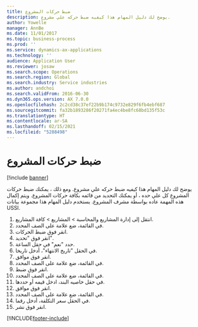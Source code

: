 ```yaml
---
title: ضبط حركات المشروع
description: يوضح لك دليل المهام هذا كيفيه ضبط حركه علي مشروع.
author: Yowelle
manager: AnnBe
ms.date: 11/01/2017
ms.topic: business-process
ms.prod: ''
ms.service: dynamics-ax-applications
ms.technology: ''
audience: Application User
ms.reviewer: josaw
ms.search.scope: Operations
ms.search.region: Global
ms.search.industry: Service industries
ms.author: andchoi
ms.search.validFrom: 2016-06-30
ms.dyn365.ops.version: AX 7.0.0
ms.openlocfilehash: 2c2cd38c37ef22b9b174c9732e829f6fb4ebf687
ms.sourcegitcommit: fa32b1893286f20271fa4ec4be8fc68bd135f53c
ms.translationtype: HT
ms.contentlocale: ar-SA
ms.lasthandoff: 02/15/2021
ms.locfileid: "5288498"
---
```

# <a name="adjust-project-transactions"></a>ضبط حركات المشروع

[!include [banner](../../includes/banner.md)]

يوضح لك دليل المهام هذا كيفيه ضبط حركه علي مشروع. ومع ذلك ، يمكنك ضبط حركات المشروع كل علي حده ، أو يمكنك التحديد من قائمه بكافة حركات المشروع. ويتم إكمال هذه المهمة عاده بواسطة مشرف المشروع. يستخدم دليل المهام هذا مجموعة بيانات USSI.

1. انتقل إلى إدارة المشاريع والمحاسبة > المشاريع > كافة المشاريع. 
2. في القائمة، ضع علامة على الصف المحدد. 
3. انقر فوق ضبط الحركات. 
4. انقر فوق "تحديد". 
5. حدد "نعم" في حقل الساعة. 
6. في الحقل "تاريخ الانتهاء"، أدخل تاريخا. 
7. انقر فوق موافق. 
8. في القائمة، ضع علامة على الصف المحدد. 
9. انقر فوق ضبط. 
10. في القائمة، ضع علامة على الصف المحدد. 
11. في حقل خاصيه البند، ادخل قيمه أو حددها. 
12. انقر فوق موافق. 
13. في القائمة، ضع علامة على الصف المحدد. 
14. في الحقل سعر التكلفة، أدخل رقما. 
15. انقر فوق نشر. 


[!INCLUDE[footer-include](../../includes/footer-banner.md)]